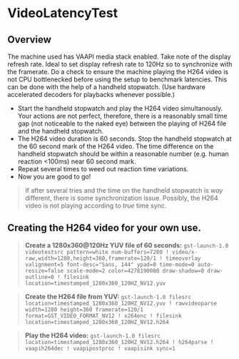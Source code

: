 # VideoLatencyTest

## Overview
The machine used has VAAPI media stack enabled. Take note of the display refresh rate. Ideal to set display refresh rate to 120Hz so to synchronize with the framerate.
Do a check to ensure the machine playing the H264 video is not CPU bottlenecked before using the setup to benchmark latencies. This can be done with the help of a handheld stopwatch. (Use hardware accelerated decoders for playbacks whenever possible.)
- Start the handheld stopwatch and play the H264 video simultanously. Your actions are not perfect, therefore, there is a reasonably small time gap (not noticeable to the naked eye) between the playing of H264 file and the handheld stopwatch.
- The H264 video duration is 60 seconds. Stop the handheld stopwatch at the 60 second mark of the H264 video. The time difference on the handheld stopwatch should be within a reasonable number (e.g. human reaction <100ms) near 60 second mark.
- Repeat several times to weed out reaction time variations.
- Now you are good to go!

> If after several tries and the time on the handheld stopwatch is *way* different, there is some synchronization issue. Possibly, the H264 video is not playing according to *true* time sync.

## Creating the H264 video for your own use.
> **Create a 1280x360@120Hz YUV file of 60 seconds:** `gst-launch-1.0 videotestsrc pattern=white num-buffers=7200 ! video/x-raw,width=1280,height=360,framerate=120/1 ! timeoverlay valignment=5 font-desc="Sans, 144" ypad=0 time-mode=0 auto-resize=false scale-mode=2 color=4278190080 draw-shadow=0 draw-outline=0 ! filesink location=timestamped_1280x360_120HZ_NV12.yuv`

> **Create the H264 file from YUV:** `gst-launch-1.0 filesrc location=timestamped_1280x360_120HZ_NV12.yuv ! rawvideoparse width=1280 height=360 framerate=120/1 format=GST_VIDEO_FORMAT_NV12 ! x264enc ! filesink location=timestamped_1280x360_120HZ_NV12.h264`

> **Play the H264 video:** `gst-launch-1.0 filesrc location=timestamped_1280x360_120HZ_NV12.h264 ! h264parse ! vaapih264dec ! vaapipostproc ! vaapisink sync=1`

